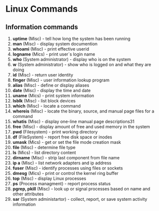 # Linux Commands



## Information commands

1. **uptime** (Misc) - tell how long the system has been running
2. **man** (Misc) - display system documention
3. **whoami** (Misc) - print effective userid 
4. **logname** (Mics) - print user´s login name
5. **who** (System administrator) - display who is on the system
6. **w** (System administrator) - show who is logged on and what they are doing
7. **id** (Misc) - return user identity
8. **finger** (Misc) - user information lookup program
9. **alias** (Misc) - define or display aliases
10. **date** (Misc) - display the time and date
11. **uname** (Mics) - print system information
12. **lsblk** (Misc) - list block devices
14. **which** (Misc) - locate a command
16. **whereis** (Misc) - locate the binary, source, and manual page files for a command
17. **whatis** (Misc) - display one-line manual page descriptions31
18. **free** (Misc) - display amount of free and used memory in the system
19. **pwd** (Filesystem) - print working directory
20. **df** (FileSystem) - report free disk space or inodes
21. **umask** (Mics) - get or set the file mode creation mask
22. **file** (Misc) - determine file type
23. **ls** (Mics) - list directory content
24. **dirname** (Misc) - strip last component from file name
25. **ip a** (Misc) - list network adapters and ip address
26. **fuser** (Misc) - identify processes using files or sockets
30. **dmesg** (Mics) - print or control the kernel ring buffer
31. **top** (Misc) - display Linux processes
33. **ps** (Process managment) - report process status
34. **pgrep, pkill** (Misc) - look up or signal processes based on name and other attributes
35. **sar** (System administartor) - collect, report, or save system activity information
